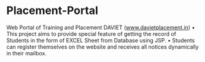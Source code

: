 # Placement-Portal
Web Portal of Training and Placement DAVIET (www.davietplacement.in) • This project aims to provide special feature of getting the record of Students in the form of EXCEL Sheet from Database using JSP. • Students can register themselves on the website and receives all notices dynamically in their mailbox. 
